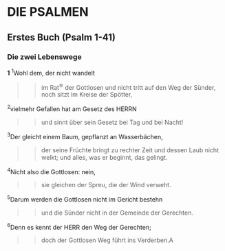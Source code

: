 # DIE PSALMEN

## Erstes Buch (Psalm 1-41)

### Die zwei Lebenswege

__1__
<sup>1</sup>Wohl dem, der nicht wandelt
<blockquote>
<blockquote>
im Rat<sup title="= nach den Lehren">&#x2732;</sup> der Gottlosen
und nicht tritt auf den Weg der Sünder,
noch sitzt im Kreise der Spötter,
</blockquote>
</blockquote>
<sup>2</sup>vielmehr Gefallen hat am Gesetz des HERRN
<blockquote>
<blockquote>
und sinnt über sein Gesetz bei Tag und bei Nacht!
</blockquote>
</blockquote>
<sup>3</sup>Der gleicht einem Baum, gepflanzt an Wasserbächen,
<blockquote>
<blockquote>
der seine Früchte bringt zu rechter Zeit
und dessen Laub nicht welkt;
und alles, was er beginnt, das gelingt.
</blockquote>
</blockquote>
<sup>4</sup>Nicht also die Gottlosen: nein,
<blockquote>
<blockquote>
sie gleichen der Spreu, die der Wind verweht.
</blockquote>
</blockquote>
<sup>5</sup>Darum werden die Gottlosen nicht im Gericht bestehn
<blockquote>
<blockquote>
und die Sünder nicht in der Gemeinde der Gerechten.
</blockquote>
</blockquote>
<sup>6</sup>Denn es kennt der HERR den Weg der Gerechten;
<blockquote>
<blockquote>
doch der Gottlosen Weg führt ins Verderben.<span data-param="f3_19_1_6A" class="fussnote">A</span>
</blockquote>
</blockquote>
